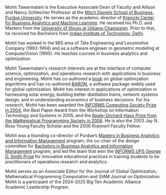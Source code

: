 [BOOK]: /books/

<div class="flex flex-col space-y-5 text-2xl max-md:text-xl">

[UIUC]: https://illinois.edu/
[Daniels]: https://business.purdue.edu/
[Krenicki]: https://business.purdue.edu/centers/krenicki-center/
[IITD]: http://iitd.ernet.in/
[BARON]: https://sahinidis.coe.gatech.edu/baron
[BEALE]: https://www.mathopt.org/?nav=boh_2006
[ICSPrize]: https://www.informs.org/Recognizing-Excellence/Community-Prizes/INFORMS-Computing-Society/INFORMS-Computing-Society-Prize
[MSBAIM]: https://business.purdue.edu/masters/programs/ms-business-analytics-and-information-management/home.php?
[BSBAIM]: https://business.purdue.edu/undergraduate/academics/business-analytics-and-information-management.php
[INFORMSUPS]: https://www.informs.org/Recognizing-Excellence/INFORMS-Prizes/UPS-George-D.-Smith-Prize

Mohit Tawarmalani is the Executive Associate Dean of Faculty and
Allison and Nancy Schleicher Professor at the 
[Mitch Daniels School of Business, Purdue University][Daniels]. 
He serves as the academic director of 
[Krenicki Center for Business Analytics and Machine Learning][Krenicki].
He received his Ph.D. and Masters from the [University of
Illinois at Urbana-Champaign][UIUC]. Prior to that, he received his Bachelors
from [Indian Institute of Technology, Delhi][IITD].

Mohit has worked in the MIS area of Tata Engineering and Locomotive Company
(1993-1994) and as a software engineer in geometric modeling at ComputerVision
(1995).  He teaches courses in business analytics and optimization.  

Mohit Tawarmalani's research interests are at the interface of computer
science, optimization, and operations research with applications in business
and engineering.  Mohit has co-authored a [book][BOOK] on global
optimization algorithms and has co-authored [BARON][BARON], a software package
widely used for global optimization. Mohit has interest in applications of
optimization in harnessing solar energy, building better distillation trains,
network systems design, and in understanding economics of business decisions.
For his research, Mohit has been awarded the [INFORMS Computing Society Prize in
2004][ICSPrize], the Best Paper Award from the Workshop on Information Technology and
Systems in 2005, and the [Beale-Orchard-Hays Prize from the Mathematical
Programming Society in 2006][BEALE].  He is also the 2003 Jay N. Ross Young Faculty
Scholar and the 2006 Krannert Faculty Fellow.

Mohit was a founding co-director of Purdue’s 
[Masters in Business Analytics and Information Management][MSBAIM] program, the co-chair of the design committee for 
[Bachelors in Business Analytics and Information Management][BSBAIM] program, and led the team that won the [INFORMS UPS George D. Smith Prize][INFORMSUPS] for innovative educational practices in training students to be practitioners of operations research and analytics.

Mohit serves as an Associate Editor for the Journal of Global Optimization,
Mathematical Programming Computation and SIAM Journal on Optimization. 
Mohit is a participant of the 2024-2025 Big Ten Academic Alliance Academic Leadership Program.

</div>
